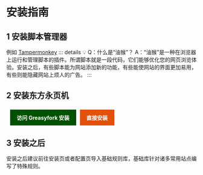 # 安装指南
## 1 安装脚本管理器
例如 [Tampermonkey](https://www.tampermonkey.net/?locale=zh)
::: details 💡 Q：什么是“油猴”？
A：“油猴”是一种在浏览器上运行和管理脚本的插件。所谓脚本就是一段代码，它们能够优化您的网页浏览体验。安装之后，有些脚本能为网站添加新的功能，有些能使网站的界面更加易用，有些则能隐藏网站上烦人的广告。
:::

## 2 安装东方永页机
<div style="display: flex"><a style="transition: box-shadow .2s; display: inline-block; background-color: #005200; padding: 0.7rem 1.1rem; color: #fff; text-decoration: none; font-weight: 700; height: fit-content; margin: 6px 0 0 10px;" href="https://greasyfork.org/zh-CN/scripts/438684-pagetual">访问 Greasyfork 安装</a><a style="transition: box-shadow .2s; display: inline-block; background-color: #e2510a; padding: 0.7rem 1.1rem; color: #fff; text-decoration: none; font-weight: 700; height: fit-content; margin: 6px 0 0 10px;" href="https://raw.githubusercontent.com/hoothin/UserScripts/master/Pagetual/pagetual.user.js">直接安装</a></div>

## 3 安装之后
安装之后建议前往安装页或者配置页导入基础规则库，基础库针对诸多常用站点编写了特殊规则。